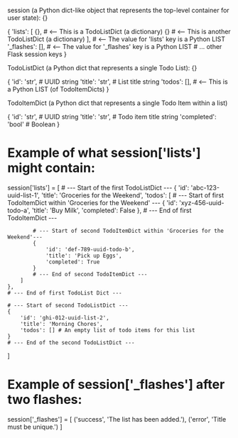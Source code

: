 session (a Python dict-like object that represents the top-level container for user state): {}

{
    'lists': [
      {}, # <-- This is a TodoListDict (a dictionary) 
      {} # <-- This is another TodoListDict (a dictionary)
    ],   # <-- The value for 'lists' key is a Python LIST
    '_flashes': [], # <-- The value for '_flashes' key is a Python LIST
    # ... other Flask session keys
}

TodoListDict (a Python dict that represents a single Todo List): {}

{
    'id': 'str',        # UUID string
    'title': 'str',     # List title string
    'todos': [],        # <-- This is a Python LIST (of TodoItemDicts)
}

TodoItemDict (a Python dict that represents a single Todo Item within a list)

{
    'id': 'str',            # UUID string
    'title': 'str',         # Todo item title string
    'completed': 'bool'     # Boolean 
}

# Example of what session['lists'] might contain:

session['lists'] = [
    # --- Start of the first TodoListDict ---
    {
        'id': 'abc-123-uuid-list-1',
        'title': 'Groceries for the Weekend',
        'todos': [
            # --- Start of first TodoItemDict within 'Groceries for the Weekend' ---
            {
                'id': 'xyz-456-uuid-todo-a',
                'title': 'Buy Milk',
                'completed': False
            },
            # --- End of first TodoItemDict ---

            # --- Start of second TodoItemDict within 'Groceries for the Weekend'--- 
            {
                'id': 'def-789-uuid-todo-b',
                'title': 'Pick up Eggs',
                'completed': True
            }
            # --- End of second TodoItemDict --- 
        ]
    },
    # --- End of first TodoList Dict ---

    # --- Start of second TodoListDict --- 
    {
        'id': 'ghi-012-uuid-list-2',
        'title': 'Morning Chores',
        'todos': [] # An empty list of todo items for this list
    }
    # --- End of the second TodoListDict ---
]

# Example of session['_flashes'] after two flashes: 
session['_flashes'] = [
    ('success', 'The list has been added.'),
    ('error', 'Title must be unique.')
]